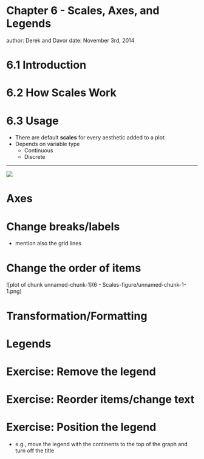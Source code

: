 Chapter 6 - Scales, Axes, and Legends
========================================================
author: Derek and Davor
date: November 3rd, 2014


6.1 Introduction
========================================================


6.2 How Scales Work
========================================================


6.3 Usage
=========

- There are default __scales__ for every aesthetic added to a plot
- Depends on variable type
    - Continuous
    - Discrete
  
***

![](table6.1.PNG)
    


Axes
========================================================


Change breaks/labels
========================================================
- mention also the grid lines


Change the order of items
========================================================

![plot of chunk unnamed-chunk-1](6 - Scales-figure/unnamed-chunk-1-1.png) 


Transformation/Formatting
========================================================


Legends
========================================================


Exercise: Remove the legend
========================================================


Exercise: Reorder items/change text
========================================================


Exercise: Position the legend
========================================================

- e.g., move the legend with the continents to the top of the graph and turn off the title
